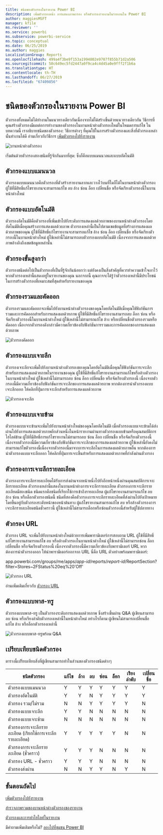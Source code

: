 ```yaml
---
title: ชนิดของตัวกรองในรายงาน Power BI
description: เพิ่มตัวกรองหน้า การแสดงภาพกรอง หรือตัวกรองรายงานในรายงานใน Power BI
author: maggiesMSFT
manager: kfile
ms.reviewer: ''
ms.service: powerbi
ms.subservice: powerbi-service
ms.topic: conceptual
ms.date: 06/25/2019
ms.author: maggies
LocalizationGroup: Reports
ms.openlocfilehash: 499a4f3be9f153a1994802e9707f855b71d2a506
ms.sourcegitcommit: 58c649ec5fd2447a0f9ca4c4d45a0e9fff2f1b6a
ms.translationtype: HT
ms.contentlocale: th-TH
ms.lasthandoff: 06/27/2019
ms.locfileid: "67409856"
---
```

# <a name="types-of-filters-in-power-bi-reports"></a>ชนิดของตัวกรองในรายงาน Power BI

ตัวกรองทั้งหมดไม่ได้ทำงานในแนวทางเดียวกันเนื่องจากไม่ได้สร้างขึ้นด้วยแนวทางเดียวกัน วิธีการที่คุณสร้างตัวกรองมีผลต่อการทำงานของตัวกรองในบานหน้าต่างตัวกรองใหม่ในโหมดการแก้ไข ในบทความนี้ เราอธิบายชนิดของตัวกรอง: วิธีการต่างๆ ที่คุณใช้ในการสร้างตัวกรองและสิ่งที่ตัวกรองเหล่านั้นทำงานได้ดี อ่านเกี่ยวกับวิธีการ [เพิ่มตัวกรองไปยังรายงาน](power-bi-report-add-filter.md) 

![บานหน้าต่างตัวกรอง](media/power-bi-report-filter-types/power-bi-filter-pane.png)

เริ่มต้นด้วยตัวกรองสองชนิดที่รู้จักกันมากที่สุด: ซึ่งก็คือแบบแมนนวลและแบบอัตโนมัติ

## <a name="manual-filters"></a>ตัวกรองแบบแมนนวล 

ตัวกรองแบบแมนนวลคือตัวกรองที่ตัวสร้างรายงานลากและวางไว้บนที่ใดก็ได้ในบานหน้าต่างตัวกรอง ผู้ใช้ที่มีสิทธิ์แก้ไขรายงานจะสามารถแก้ไข ลบ ล้าง ซ่อน ล็อก เปลี่ยนชื่อ หรือจัดเรียงตัวกรองนี้ในบานหน้าต่างใหม่

## <a name="automatic-filters"></a>ตัวกรองแบบอัตโนมัติ 

ตัวกรองอัตโนมัติคือตัวกรองที่เพิ่มเข้าไปยังระดับการแสดงผลด้วยภาพของบานหน้าต่างตัวกรองโดยอัตโนมัติเมื่อคุณสร้างการแสดงผลด้วยภาพ ตัวกรองเหล่านี้เป็นไปตามเขตข้อมูลที่สร้างการแสดงผลด้วยภาพของคุณ ผู้ใช้ที่มีสิทธิ์แก้ไขรายงานจะสามารถแก้ไข ล้าง ซ่อน ล็อก เปลี่ยนชื่อ หรือจัดเรียงตัวกรองนี้ในบานหน้าต่างใหม่ ผู้ใช้เหล่านี้ไม่สามารถลบตัวกรองแบบอัตโนมัติ เนื่องจากการแสดงผลด้วยภาพอ้างอิงถึงเขตข้อมูลเหล่านั้น

## <a name="more-advanced-filters"></a>ตัวกรองขั้นสูงกว่า

ตัวกรองชนิดต่อไปเป็นตัวกรองที่เป็นที่รู้จักกันน้อยกว่า แต่ยังคงเป็นสิ่งสำคัญที่ควรทำความเข้าใจเอาไว้หากตัวกรองเหล่านี้แสดงอยู่ในรายงานของคุณ นอกจากนี้ คุณอาจจะได้รู้ว่าตัวกรองเหล่านี้มีประโยชน์ในการสร้างตัวกรองที่เหมาะสมที่สุดสำหรับรายงานของคุณ

## <a name="include-and-exclude-filters"></a>ตัวกรองรวมและคัดออก

ตัวกรองรวมและคัดออกจะเพิ่มไปยังบานหน้าต่างตัวกรองของคุณโดยอัตโนมัติเมื่อคุณใช้ฟังก์ชันการรวมและการคัดออกสำหรับการแสดงผลด้วยภาพ ผู้ใช้ที่มีสิทธิ์แก้ไขรายงานสามารถลบ ล็อก ซ่อน หรือจัดเรียงตัวกรองนี้ในบานหน้าต่างใหม่ ผู้ใช้เหล่านี้ไม่สามารถแก้ไข ล้าง หรือเปลี่ยนชื่อตัวกรองรวมหรือคัดออก เนื่องจากตัวกรองดังกล่าวมีความเกี่ยวข้องกับฟังก์ชันการรวมและการคัดออกของการแสดงผลด้วยภาพ

![ตัวกรองคัดออก](media/power-bi-report-filter-types/power-bi-filters-exclude.png)

## <a name="drill-down-filters"></a>ตัวกรองแบบเจาะลึก

ตัวกรองเจาะลึกจะเพิ่มไปยังบานหน้าต่างตัวกรองของคุณโดยอัตโนมัติเมื่อคุณใช้ฟังก์ชันการเจาะลึกสำหรับการแสดงผลด้วยภาพในรายงานของคุณ ผู้ใช้ที่มีสิทธิ์แก้ไขรายงานสามารถแก้ไขหรือล้างตัวกรองในบานหน้าต่างใหม่ ผู้ใช้เหล่านี้ไม่สามารถลบ ซ่อน ล็อก เปลี่ยนชื่อ หรือจัดเรียงตัวกรองนี้ เนื่องจากตัวกรองนี้มีความเกี่ยวข้องกับฟังก์ชันการเจาะลึกของการแสดงผลด้วยภาพ หากต้องการนำตัวกรองแบบเจาะลึกออก ให้คลิกที่ปุ่มการเจาะลึกสำหรับการแสดงผลด้วยภาพ

![ตัวกรองเจาะลึก](media/power-bi-report-filter-types/power-bi-filters-drill-down.png)

## <a name="cross-drill-filters"></a>ตัวกรองแบบเจาะข้าม

ตัวกรองแบบเจาะข้ามจะเพิ่มไปยังบานหน้าต่างใหม่ของคุณโดยอัตโนมัติ เมื่อตัวกรองแบบเจาะข้ามได้ส่งผ่านไปยังการแสดงผลด้วยภาพอีกส่วนหนึ่งในหน้ารายงานผ่านทางตัวกรองแบบข้ามหรือคุณสมบัติการไฮไลต์ข้าม ผู้ใช้ที่มีสิทธิ์การแก้ไขรายงานไม่สามารถลบ ซ่อน ล็อก เปลี่ยนชื่อ หรือจัดเรียงตัวกรองนี้เนื่องจากตัวกรองนี้มีความเกี่ยวข้องกับฟังก์ชันการเจาะลึกของการแสดงผลด้วยภาพ ผู้ใช้เหล่านี้ยังคงไม่สามารถแก้ไขตัวกรองนี้เนื่องจากตัวกรองนี้มาจากการเจาะลึกในการแสดงผลด้วยภาพอื่น หากต้องการนำตัวกรองแบบเจาะลึกออก ให้คลิกที่ปุ่มการเจาะขึ้นสำหรับการแสดงผลด้วยภาพที่กำลังผ่านตัวกรอง

## <a name="drillthrough-filters"></a>ตัวกรองการเจาะลึกรายละเอียด

ตัวกรองการเจาะลึกรายละเอียดได้รับการส่งผ่านจากหน้าหนึ่งไปยังอีกหน้าหนึ่งผ่านคุณสมบัติการเจาะลึกรายละเอียด ตัวกรองเหล่านี้แสดงในบานหน้าต่างการเจาะลึกรายละเอียด ตัวกรองการเจาะลึกรายละเอียดมีสองชนิด ชนิดแรกคือชนิดที่เรียกใช้การเข้าถึงรายละเอียด ผู้แก้ไขรายงานสามารถแก้ไข ลบ ล้าง ซ่อน หรือล็อกตัวกรองชนิดนี้ ชนิดที่สองคือตัวกรองการเจาะลึกรายละเอียดที่ส่งผ่านไปยังเป้าหมาย โดยขึ้นอยู่กับตัวกรองระดับหน้าของหน้าต้นทาง ผู้แก้ไขรายงานสามารถแก้ไข ลบ หรือล้างตัวกรองการเจาะลึกรายละเอียดชนิดชั่วคราวนี้ ผู้ใช้เหล่านี้ไม่สามารถล็อกหรือซ่อนตัวกรองนี้สำหรับผู้ใช้ปลายทาง

## <a name="url-filters"></a>ตัวกรอง URL

ตัวกรอง URL จะเพิ่มไปยังบานหน้าต่างใหม่ด้วยการเพิ่มพารามิเตอร์การสอบถาม URL ผู้ใช้ที่มีสิทธิ์แก้ไขรายงานสามารถแก้ไข ลบ หรือล้างตัวกรองในบานหน้าต่างใหม่ ผู้ใช้เหล่านี้ไม่สามารถซ่อน ล็อก เปลี่ยนชื่อ หรือจัดเรียงตัวกรองนี้ เนื่องจากตัวกรองนี้มีความเกี่ยวข้องกับพารามิเตอร์ URL หากต้องการนำตัวกรองออก ให้นำพารามิเตอร์ออกจาก URL นี่คือ URL ตัวอย่างพร้อมพารามิเตอร์:

app.powerbi.com/groups/me/apps/*app-id*/reports/*report-id*/ReportSection?filter=Stores~2FStatus%20eq%20'Off'

![ตัวกรอง URL](media/power-bi-report-filter-types/power-bi-filter-url.png)

อ่านเพิ่มเติมเกี่ยวกับ [ตัวกรอง URL](service-url-filters.md)

## <a name="pass-through-filters"></a>ตัวกรองแบบพาส-ทรู

ตัวกรองแบบพาส-ทรู เป็นตัวกรองระดับการแสดงผลด้วยภาพ ซึ่งสร้างขึ้นผ่าน Q&A ผู้เขียนสามารถลบ ซ่อน หรือเรียงลำดับตัวกรองเหล่านี้ในหน้าต่างใหม่ อย่างไรก็ตาม ผู้เขียนไม่สามารถเปลี่ยนชื่อ แก้ไข ล้าง หรือล็อกตัวกรองเหล่านี้

![ตัวกรองแบบพาส-ทรูพร้อม Q&A](media/power-bi-report-filter-types/power-bi-filters-qna.png)

## <a name="comparing-filter-types"></a>เปรียบเทียบชนิดตัวกรอง

ตารางนี้เปรียบเทียบสิ่งที่ผู้เขียนสามารถทำในส่วนของตัวกรองชนิดต่างๆ

| ชนิดตัวกรอง | แก้ไข | ล้าง | ลบ | ซ่อน | ล็อก | เรียงลำดับ | เปลี่ยนชื่อ |
|----|----|----|----|----|----|----|----|
| ตัวกรองแบบแมนนวล | Y | Y | Y | Y | Y | Y | Y |
| ตัวกรองอัตโนมัติ | Y | Y | N | Y | Y | Y | Y |
| ตัวกรอง รวม/ไม่รวม | N | N | Y | Y | Y | Y | N |
| ตัวกรองแบบเจาะลึก | Y | Y | N | N | N | N | N |
| ตัวกรองแบบเจาะข้าม | N | N | N | N | N | N | N |
| ตัวกรองการเจาะลึกรายละเอียด (เรียกใช้การเจาะลึกรายละเอียด) | Y | Y | Y | Y | Y | N | N |
| ตัวกรองการเจาะลึกรายละเอียด (ชั่วคราว) | Y | Y | Y | N | N | N | N |
| ตัวกรอง URL - ชั่วคราว | Y | Y | Y | N | N | N | N |
| ตัวกรองส่งผ่าน | N | N | Y | Y | N | Y | N |



## <a name="next-steps"></a>ขั้นตอนถัดไป

[เพิ่มตัวกรองไปยังรายงาน](power-bi-report-add-filter.md)

[สำรวจภาพรวมของบานหน้าต่างตัวกรองของรายงาน](consumer/end-user-report-filter.md)

[ตัวกรองและการทำไฮไลท์ในรายงาน](power-bi-reports-filters-and-highlighting.md)

มีคำถามเพิ่มเติมหรือไม่? [ลองไปที่ชุมชน Power BI](http://community.powerbi.com/)

